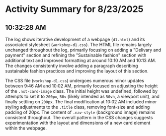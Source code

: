 # Activity Summary for 8/23/2025

## 10:32:28 AM
The log shows iterative development of a webpage (`d1.html`) and its associated stylesheet (`workshop-d1.css`).  The HTML file remains largely unchanged throughout the log, primarily focusing on adding a "Delivary and payment" section and refining the "Sustainable fashion" section with additional text and improved formatting at around 10:10 AM and 10:13 AM.  The changes consistently involve adding a paragraph describing sustainable fashion practices and improving the layout of this section.

The CSS file (`workshop-d1.css`) undergoes numerous minor updates between 9:46 AM and 10:02 AM,  primarily focused on adjusting the height of the `.nxt-card-image` class.  The initial height was undefined, followed by attempts to set it to `200px`, `50v` (likely intended as `50vh`, a viewport unit), and finally settling on `200px`.  The final modification at 10:02 AM included minor styling adjustments to the `.title` class, removing font-size and adding padding of 20px.  The content of `.nav-style` (background image) remains consistent throughout.  The overall pattern in the CSS changes suggests experimentation with the layout and dimensions of a new card element within the webpage.
